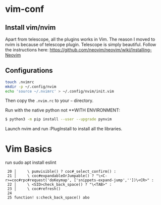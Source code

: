 # vim-conf

## Install vim/nvim
Apart from telescope, all the plugins works in Vim. The reason I moved to nvim is because of telescope plugin. 
Telescope is simply beautiful. 
Follow the instructions here: https://github.com/neovim/neovim/wiki/Installing-Neovim

## Configurations
```bash
touch .nvimrc
mkdir -p ~/.config/nvim
echo 'source ~/.nvimrc' > ~/.config/nvim/init.vim
```
Then copy the `.nvim.rc` to your `~` directory.

Run with the native python not **WITH ENVIRONMENT: 
```bash
$ python3 -m pip install --user --upgrade pynvim
```
Launch nvim and run :PlugInstall to install all the libraries.

# Vim Basics


run sudo apt install eslint

```inoremap <silent><expr> <TAB>
 20 │     \ pumvisible() ? coc#_select_confirm() :
 21 │     \ coc#expandableOrJumpable() ? "\<C-r>=coc#rpc#request('doKeymap', ['snippets-expand-jump',''])\<CR>" :
 22 │     \ <SID>check_back_space() ? "\<TAB>" :
 23 │     \ coc#refresh()
 24
 25 function! s:check_back_space() abo
```
